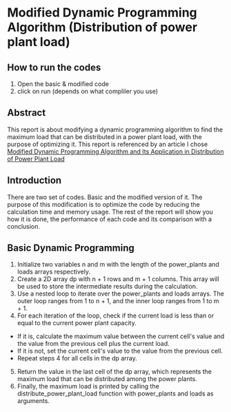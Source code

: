 # Modified Dynamic Programming Algorithm (Distribution of power plant load)

## How to run the codes
1) Open the basic & modified code
2) click on run (depends on what compliler you use)

## Abstract
This report is about modifying a dynamic programming algorithm to find the maximum load that can be distributed in a power plant load, with the purpose of optimizing it. This report is referenced by an article I chose [Modified Dynamic Programming Algorithm and Its Application in
Distribution of Power Plant Load](https://www.e3s-conferences.org/articles/e3sconf/pdf/2019/62/e3sconf_icbte2019_01005.pdf)

## Introduction
There are two set of codes. Basic and the modified version of it. The purpose of this modification is to optimize the code by reducing the calculation time and memory usage. The rest of the report will show you how it is done, the performance of each code and its comparison with a conclusion.

## Basic Dynamic Programming
1) Initialize two variables n and m with the length of the power_plants and loads arrays respectively.
2) Create a 2D array dp with n + 1 rows and m + 1 columns. This array will be used to store the intermediate results during the calculation.
3) Use a nested loop to iterate over the power_plants and loads arrays. The outer loop ranges from 1 to n + 1, and the inner loop ranges from 1 to m + 1.
4) For each iteration of the loop, check if the current load is less than or equal to the current power plant capacity.

- If it is, calculate the maximum value between the current cell's value and the value from the previous cell plus the current load.
- If it is not, set the current cell's value to the value from the previous cell.
- Repeat steps 4 for all cells in the dp array.

5) Return the value in the last cell of the dp array, which represents the maximum load that can be distributed among the power plants.
6) Finally, the maximum load is printed by calling the distribute_power_plant_load function with power_plants and loads as arguments.

